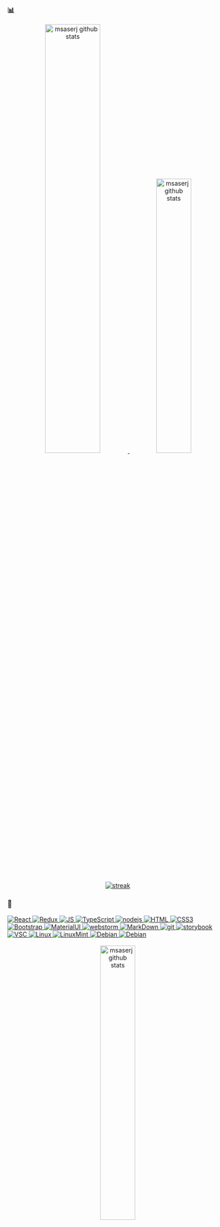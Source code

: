 
### 📊

<div align="center">
<a href="https://github.com/msaserj?tab=repositories">
<img src="https://github-readme-stats.vercel.app/api?username=msaserj&show_icons=true&count_private=true&hide_border=true&title_color=494&text_color=888&icon_color=494&bg_color=0000"
             title="msaserj github repositories" 
             alt="msaserj github stats"
             width="50%"/>
</a>
<a href="https://github.com/msaserj?tab=repositories">
        <img src="https://github-readme-stats.vercel.app/api/top-langs/?username=msaserj&&layout=compact&hide_border=true&title_color=494&text_color=888&bg_color=0000"
             title="msaserj github repositories"
             alt="msaserj github stats"
             width="40%"/>
    </a>
</div>

<div align="center">
<a href="https://github.com/msaserj?tab=repositories">
<img alt="streak" src="https://github-readme-streak-stats.herokuapp.com?user=msaserj&hide_border=true"/>
</a>
</div>

### 🥷

<div align="left">
<a href="https://reactjs.org">
<img alt="React" src="https://img.shields.io/badge/react-%2320232a.svg?style=for-the-badge&logo=react&logoColor=%2361DAFB">
</a>
<a href="https://redux.js.org">
<img alt="Redux" src="https://img.shields.io/badge/Redux-593D88?style=for-the-badge&logo=redux&logoColor=white">
</a>
<a href="https://developer.mozilla.org/en-US/docs/Web/JavaScript">
<img alt="JS" src="https://img.shields.io/badge/JavaScript-F7DF1E?style=for-the-badge&logo=javascript&logoColor=black">
</a>
<a href="https://www.typescriptlang.org">
<img alt="TypeScript" src="https://img.shields.io/badge/TypeScript-007ACC?style=for-the-badge&logo=typescript&logoColor=white">
</a>
<a href="https://nodejs.org">
<img alt="nodejs" src="https://img.shields.io/badge/node.js-6DA55F?style=for-the-badge&logo=node.js&logoColor=white"/>
</a>
<a href="https://developer.mozilla.org/en-US/docs/Learn/Getting_started_with_the_web/HTML_basics">
<img alt="HTML" src="https://img.shields.io/badge/HTML5-E34F26?style=for-the-badge&logo=html5&logoColor=white" >
</a>
<a href="https://developer.mozilla.org/en-US/docs/Learn/Getting_started_with_the_web/CSS_basics">
<img alt="CSS3" src="https://img.shields.io/badge/CSS3-1572B6?style=for-the-badge&logo=css3&logoColor=white">
</a>
<a href="https://getbootstrap.com">
<img alt="Bootstrap" src="https://img.shields.io/badge/Bootstrap-563D7C?style=for-the-badge&logo=bootstrap&logoColor=white">
</a>
<a href="https://mui.com">
<img alt="MaterialUI" src="https://img.shields.io/badge/MUI-%230081CB.svg?style=for-the-badge&logo=mui&logoColor=white">
</a>
<a href="https://www.jetbrains.com">
<img alt="webstorm" src="https://img.shields.io/badge/webstorm-143?style=for-the-badge&logo=webstorm&logoColor=white&color=black">
</a>
<a href="https://www.markdownguide.org">
<img alt="MarkDown" src="https://img.shields.io/badge/Markdown-000000?style=for-the-badge&logo=markdown&logoColor=white">
</a>
<a href="https://git-scm.com/">
<img alt="git" src="https://img.shields.io/badge/git-%23F05033.svg?style=for-the-badge&logo=git&logoColor=white">
</a>
<a href="https://storybook.js.org">
<img alt="storybook" src="https://img.shields.io/badge/-Storybook-FF4785?style=for-the-badge&logo=storybook&logoColor=white"/>
</a>
<a href="https://code.visualstudio.com">
<img alt="VSC" src="https://img.shields.io/badge/VS%20Code-0078d7.svg?style=for-the-badge&logo=visual-studio-code&logoColor=white"/>
</a>
<a href="https://linux.com">
<img alt="Linux" src="https://img.shields.io/badge/Linux-white?style=for-the-badge&logo=Linux&logoColor=black"/>
</a>
<a href="https://linuxmint.com">
<img alt="LinuxMint" src="https://img.shields.io/badge/LinuxMint-21a336?style=for-the-badge&logo=LinuxMint&logoColor=white"/>
</a>
<a href="https://www.debian.org">
<img alt="Debian" src="https://img.shields.io/badge/Debian-white?style=for-the-badge&logo=Debian&logoColor=red"/>
</a>
<a href="https://www.mysql.com/">
<img alt="Debian" src="https://img.shields.io/badge/SQL-%230081CB?style=for-the-badge&logo=MySQL&logoColor=white"/>
</a>
</div>

<br/>

<div align="center">
<a href="https://www.codewars.com/users/msaserj">
    <img src="https://www.codewars.com/users/msaserj/badges/small"
             title="msaserj github repositories" 
             alt="msaserj github stats"
             width="40%"/>
</a>
</div>






<!--
**msaserj/msaserj** is a ✨ _special_ ✨ repository because its `README.md` (this file) appears on your GitHub profile.

Here are some ideas to get you started:

- 🔭 I’m currently working on ...
- 🌱 I’m currently learning ...
- 👯 I’m looking to collaborate on ...
- 🤔 I’m looking for help with ...
- 💬 Ask me about ...
- 📫 How to reach me: ...
- 😄 Pronouns: ...
- ⚡ Fun fact: ...
-->
